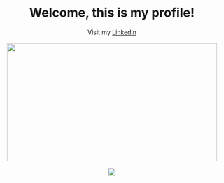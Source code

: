 <div align="center">
 <h1>Welcome, this is my profile!</h1>
 <span font-size="14px">Visit my <a href="https://www.linkedin.com/in/luiz-toquetto/">Linkedin</a></span><br/><br/>
 <div style="border-radius: 100px;">
  <img height="270" width="480" src="https://cdn.pixabay.com/photo/2020/08/05/20/56/keyboard-5466431_960_720.jpg" />
 </div>
</div>

<div align="center">
  <br/><img src="https://github-readme-stats.vercel.app/api/top-langs/?username=luiztoquetto&layout=compact&theme=onedark" />
</div>
